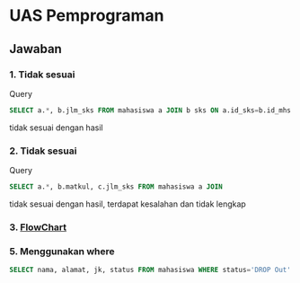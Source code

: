 # UAS Pemprograman

## Jawaban

### 1. Tidak sesuai

Query

```sql
SELECT a.*, b.jlm_sks FROM mahasiswa a JOIN b sks ON a.id_sks=b.id_mhs
```

tidak sesuai dengan hasil

### 2. Tidak sesuai

Query

```sql
SELECT a.*, b.matkul, c.jlm_sks FROM mahasiswa a JOIN
```

tidak sesuai dengan hasil, terdapat kesalahan dan tidak lengkap

### 3. [FlowChart](https://whimsical.com/uas-pemprograman-LCSMMEMyYZ25kWWMqnaAUo)

### 5. Menggunakan where

```sql
SELECT nama, alamat, jk, status FROM mahasiswa WHERE status='DROP Out'
```
